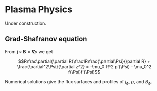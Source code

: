 # Plasma Physics

Under construction.

## Grad-Shafranov equation

From $\mathbf{j}\times\mathbf{B}=\mathbf{\nabla}p$ we get

$$R\frac\partial{\partial R}\frac1R\frac{\partial\Psi}{\partial R} + \frac{\partial^2\Psi}{\partial z^2} = -\mu_0 R^2 p'(\Psi) - \mu_0^2 f(\Psi)f'(\Psi)$$

Numerical solutions give the flux surfaces and profiles of $j_\phi$, $p$, and $B_\phi$.
